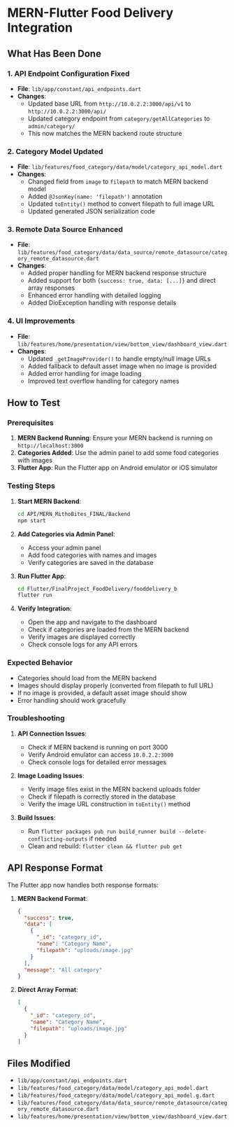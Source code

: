 # MERN-Flutter Food Delivery Integration

## What Has Been Done

### 1. API Endpoint Configuration Fixed
- **File**: `lib/app/constant/api_endpoints.dart`
- **Changes**: 
  - Updated base URL from `http://10.0.2.2:3000/api/v1` to `http://10.0.2.2:3000/api/`
  - Updated category endpoint from `category/getAllCategories` to `admin/category/`
  - This now matches the MERN backend route structure

### 2. Category Model Updated
- **File**: `lib/features/food_category/data/model/category_api_model.dart`
- **Changes**:
  - Changed field from `image` to `filepath` to match MERN backend model
  - Added `@JsonKey(name: 'filepath')` annotation
  - Updated `toEntity()` method to convert filepath to full image URL
  - Updated generated JSON serialization code

### 3. Remote Data Source Enhanced
- **File**: `lib/features/food_category/data/data_source/remote_datasource/category_remote_datasource.dart`
- **Changes**:
  - Added proper handling for MERN backend response structure
  - Added support for both `{success: true, data: [...]}` and direct array responses
  - Enhanced error handling with detailed logging
  - Added DioException handling with response details

### 4. UI Improvements
- **File**: `lib/features/home/presentation/view/bottom_view/dashboard_view.dart`
- **Changes**:
  - Updated `_getImageProvider()` to handle empty/null image URLs
  - Added fallback to default asset image when no image is provided
  - Added error handling for image loading
  - Improved text overflow handling for category names

## How to Test

### Prerequisites
1. **MERN Backend Running**: Ensure your MERN backend is running on `http://localhost:3000`
2. **Categories Added**: Use the admin panel to add some food categories with images
3. **Flutter App**: Run the Flutter app on Android emulator or iOS simulator

### Testing Steps
1. **Start MERN Backend**:
   ```bash
   cd API/MERN_MithoBites_FINAL/Backend
   npm start
   ```

2. **Add Categories via Admin Panel**:
   - Access your admin panel
   - Add food categories with names and images
   - Verify categories are saved in the database

3. **Run Flutter App**:
   ```bash
   cd Flutter/FinalProject_FoodDelivery/fooddelivery_b
   flutter run
   ```

4. **Verify Integration**:
   - Open the app and navigate to the dashboard
   - Check if categories are loaded from the MERN backend
   - Verify images are displayed correctly
   - Check console logs for any API errors

### Expected Behavior
- Categories should load from the MERN backend
- Images should display properly (converted from filepath to full URL)
- If no image is provided, a default asset image should show
- Error handling should work gracefully

### Troubleshooting
1. **API Connection Issues**:
   - Check if MERN backend is running on port 3000
   - Verify Android emulator can access `10.0.2.2:3000`
   - Check console logs for detailed error messages

2. **Image Loading Issues**:
   - Verify image files exist in the MERN backend uploads folder
   - Check if filepath is correctly stored in the database
   - Verify the image URL construction in `toEntity()` method

3. **Build Issues**:
   - Run `flutter packages pub run build_runner build --delete-conflicting-outputs` if needed
   - Clean and rebuild: `flutter clean && flutter pub get`

## API Response Format
The Flutter app now handles both response formats:

1. **MERN Backend Format**:
   ```json
   {
     "success": true,
     "data": [
       {
         "_id": "category_id",
         "name": "Category Name",
         "filepath": "uploads/image.jpg"
       }
     ],
     "message": "All category"
   }
   ```

2. **Direct Array Format**:
   ```json
   [
     {
       "_id": "category_id",
       "name": "Category Name",
       "filepath": "uploads/image.jpg"
     }
   ]
   ```

## Files Modified
- `lib/app/constant/api_endpoints.dart`
- `lib/features/food_category/data/model/category_api_model.dart`
- `lib/features/food_category/data/model/category_api_model.g.dart`
- `lib/features/food_category/data/data_source/remote_datasource/category_remote_datasource.dart`
- `lib/features/home/presentation/view/bottom_view/dashboard_view.dart` 